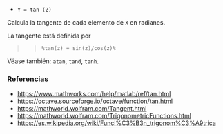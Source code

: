 - `Y = tan (Z)`

Calcula la tangente de cada elemento de `X` en radianes.

La tangente está definida por

> > `%tan(z) = sin(z)/cos(z)%`

Véase también: `atan`, `tand`, `tanh`.

### Referencias

- https://www.mathworks.com/help/matlab/ref/tan.html
- https://octave.sourceforge.io/octave/function/tan.html
- https://mathworld.wolfram.com/Tangent.html
- https://mathworld.wolfram.com/TrigonometricFunctions.html
- https://es.wikipedia.org/wiki/Funci%C3%B3n_trigonom%C3%A9trica
